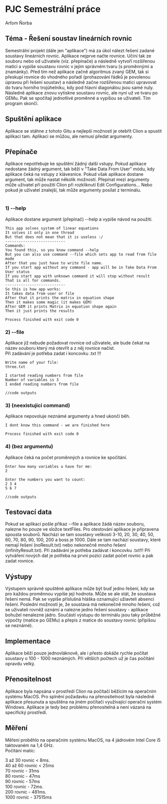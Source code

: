 # PJC Semestrální práce

Arťom Ňorba 

## Téma - Řešení soustav lineárních rovnic

Semestrální projekt (dále jen "aplikace") má za úkol nálezt řešení zadané soustavy lineárních rovnic. Aplikace nejprve načte rovnice. Učiní tak ze souboru nebo od uživatele (viz. přepínače) a následně vytvoří rozšířenou matici a vypíše soustavu rovnic v jejím správném tvaru (s proměnnými a znamánky). Před tím než aplikace začně algoritmus zvaný GEM, tak si přeskupí rovnice do vhodného pořadí (prohazování řádků je povolenou úpravou při řešení soustav) a následně začne rozšířenou matici upravovat do tvaru horního trojúhelníku, kdy pod hlavní diagonálou jsou samé nuly. Následně aplikace znovu vytiskne soustavu rovnic, ale nyní už ve tvaru po GEMu. Pak se spočítají jednotlivé proměnné a vypíšou se uživateli. Tím program skončí.

## Spuštění aplikace
Aplikace se stáhne z tohoto Gitu a nejlepší možností je otebřít Clion a spustit aplikaci tam. Aplikaci se můžou, ale nemusí předat argumenty. 

## Přepínače
Aplikace nepotřebuje ke spuštění žádný další vstupy. Pokud aplikace nedostane žádný argument, tak běží v "Take Data From User" módu, kdy aplikace čeká na vstupy z klávesnice. Pokud však aplikace dostane argument, tak může nastat několik možností. Přepínat mezi argumenty může uživatel při použití Clion při rozkliknutí Edit Configurations... Nebo pokud je uživatel znalejší, tak může argumenty posílat z terminálu. <br><br>

### 1) --help
Aplikace dostane argument (přepínač) --help a vypíše návod na použití.
```
This app solves system of linear equations 
It solves it only in one thread 
But that does not mean that it is useless :/ 
---------------------------
Commands: 
You found this, so you know command --help 
But you can also use command --file which sets app to read from file mode
After that you just have to write file name. 
If you start app without any command - app will be in Take Data From User status
If you start app with unknown command it will stop without result
That is all for commands. 
---------------------------
So this is how app works: 
It takes data from user or file 
After that it prints the matrix in equation shape 
Then it makes some magic (it makes GEM) 
After GEM it prints Matrix in equation shape again 
Then it just prints the results 

Process finished with exit code 0
```
### 2) --file
Aplikace již nebude požadovat rovnice od uživatele, ale bude čekat na název souboru který má otevřít a z něj rovnice načíst. <br>
Při zadávání je potřeba zadat i koncovku .txt !!!
```
Write name of your file: 
three.txt

I started reading numbers from file
Number of variables is 3
I ended reading numbers from file

//code outputs
```

### 3) (neexistující command)
Aplikace nepovoluje neznámé argumenty a hned ukončí běh.
```
I dont know this command - we are finished here

Process finished with exit code 0
```

### 4) (bez argumentu)
Aplikace čeká na počet proměnných a rovnice ke spočítání.
```
Enter how many variables u have for me: 
2

Enter the numbers you want to count: 
2 3 4
5 6 7

//code outputs
```
## Testovací data
Pokud se aplikaci pošle příkaz --file a aplikace žádá název souboru, nalezne ho pouze ve složce textFiles. Pro otestování aplikace je připravena spousta souborů. Nachází se tam soustavy velikosti 3-10, 20, 30, 40, 50, 60, 70, 80, 90, 100, 200 a boss je 1000. Dále se tam nachází soustavy, které nemají řešení (noResult.txt) nebo nekonečně mnoho řešení (infinityResult.txt). Při zadávání je potřeba zadávat i koncovku .txt!!! Při vytváření nových dat je potřeba na první pozici zadat počet rovnic a pak zadat rovnice.

## Výstupy
Výstupem správně spuštěné aplikace může být buď jedno řešení, kdy se pro každou proměnnou vypíše její hodnota. Může se ale stát, že soustava řešení nemá. Pak se vypíše příslušná hláška oznamující užiavteli absenci řešení. Poslední možností je, že soustava má nekonečně mnoho řešení, což se uživateli rovněž oznámí a nalezne jedno řešení soustavy - aplikace bohužel nenalezne jádro. Součástí výstupu do terminálu jsou taky průběžné výpočty (matice po GEMu) a přepis z matice do soustavy rovnic (připíšou se neznámé).

## Implementace
Aplikace běží pouze jednovláknově, ale i přesto dokáže rychle počítat soustavy o 100 - 1000 neznámých. Při větších počtech už je čas počítání opravdu velký.

## Přenositelnost
Aplikace byla napsána v prostředí Clion na počítači běžícím na operačním systému MacOS. Pro splnění požadavku na přenositelnost byla následně aplikace přesunuta a spuštěna na jiném počítači využívající operační systém Windows. Aplikace je tedy bez problému přenositelná a není vázaná na specifický prostředí.

## Měření
Měření proběhlo na operačním systému MacOS, na 4 jádrovém Intel Core i5 taktovaném na 1,4 GHz.<br>
Počítání matic:<br>

3 až 30 rovnic < 8ms.<br>
40 až 60 rovnic < 25ms <br>
70 rovnic - 31ms <br>
80 rovnic - 47ms <br>
90 rovnic - 57ms <br>
100 rovnic - 72ms.<br>
200 rovnic - 481ms.<br>
1000 rovnic - 37515ms <br>




